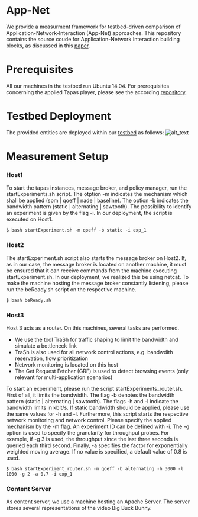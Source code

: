 # App-Net

We provide a measurment framework for testbed-driven comparison of Application-Network-Interaction (App-Net) approaches. This repository contains the source coude for Application-Network Interaction building blocks, as discussed in this [paper](https://github.com/ldecicco/tapas). 

# Prerequisites
All our machines in the testbed run Ubuntu 14.04. 
For prerequisites concerning the applied Tapas player, please see the according [repository]( http://ieeexplore.ieee.org/abstract/document/7810252/). 

# Testbed Deployment
The provided entities are deployed within our [testbed](https://github.com/lsinfo3/App-Net/blob/master/BACKGROUND.md) as follows:
![alt_text](https://github.com/lsinfo3/App-Net/blob/master/illustrations/deployment.PNG)

# Measurement Setup
### Host1
To start the tapas instances, message broker, and policy manager, run the startExperiments.sh script. 
The otption -m indicates the mechanism which shall be applied (spm | qoeff | nade | baseline).
The option -b indicates the bandwidth pattern (static | alternating | sawtooth). 
The possibility to identify an experiment is given by the flag -i. In our deployment, the script is executed on Host1. 
```
$ bash startExperiment.sh -m qoeff -b static -i exp_1
```
### Host2
The startExperiment.sh script also starts the message broker on Host2. 
If, as in our case, the message broker is located on another machine, it must be ensured that it can receive commands from the machine executing startExperiment.sh. In our deployment, we realized this be using netcat. To make the machine hosting the message broker constantly listening, please run the beReady.sh script on the respective machine. 
```
$ bash beReady.sh 
```

### Host3
Host 3 acts as a router. 
On this machines, several tasks are performed. 
* We use the tool TraSh for traffic shaping to limit the bandwidth and simulate a bottleneck link
* TraSh is also used for all network control actions, e.g. bandwdith reservation, flow prioritization
* Network monitoring is located on this host
* The Get Request Fetcher (GRF) is used to detect browsing events (only relevant for multi-application scenarios)

To start an experiment, please run the script startExperiments_router.sh. First of all, it limits the bandwidth. The flag -b denotes the bandwidth pattern (static | alternating | sawtooth). The flags -h and -l indicate the bandwidth limits in kbit/s. If static bandwidth should be applied, please use the same values for -h and -l. Furthermore, this script starts the respective network monitoring and network control. Please specify the applied mechanism by the -m flag. An experiment ID can be defined with -i. The -g option is used to specify the granularity for throughput probes. For example, if -g 3 is used, the throughput since the last three seconds is queried each third second. Finally, -a specifies the factor for exponentially weighted moving average. If no value is specified, a default value of 0.8 is used.
```
$ bash startExperiment_router.sh -m qoeff -b alternating -h 3000 -l 1000 -g 2 -a 0.7 -i exp_1
```
### Content Server
As content server, we use a machine hosting an Apache Server. The server stores several representations of the video Big Buck Bunny.
